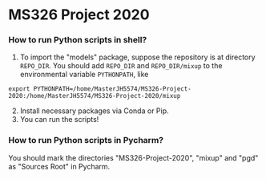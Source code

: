 # MS326 Project 2020

### How to run Python scripts in shell?

1. To import the "models" package, suppose the repository is at directory `REPO_DIR`. You should add `REPO_DIR` and `REPO_DIR/mixup` to the environmental variable `PYTHONPATH`, like
```
export PYTHONPATH=/home/MasterJH5574/MS326-Project-2020:/home/MasterJH5574/MS326-Project-2020/mixup
```
2. Install necessary packages via Conda or Pip.
3. You can run the scripts!

### How to run Python scripts in Pycharm?

You should mark the directories "MS326-Project-2020", "mixup" and "pgd" as "Sources Root" in Pycharm.